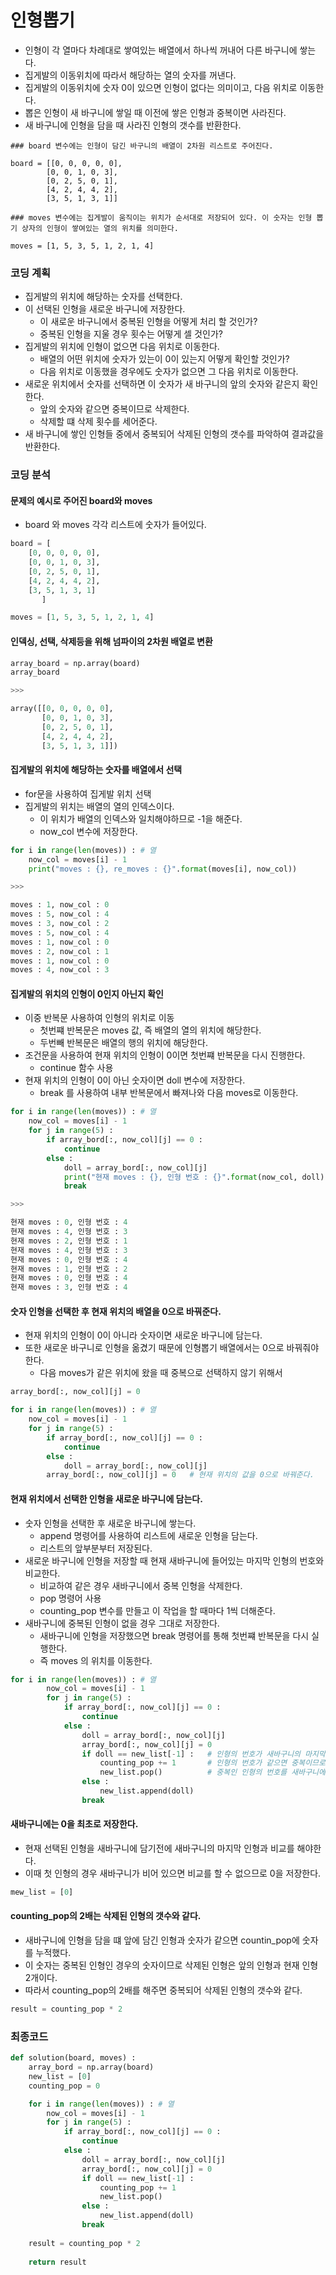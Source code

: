 # 인형뽑기
- 인형이 각 열마다 차례대로 쌓여있는 배열에서 하나씩 꺼내어 다른 바구니에 쌓는다.
- 집게발의 이동위치에 따라서 해당하는 열의 숫자를 꺼낸다.
- 집게발의 이동위치에 숫자 0이 있으면 인형이 없다는 의미이고, 다음 위치로 이동한다.
- 뽑은 인형이 새 바구니에 쌓일 때 이전에 쌓은 인형과 중복이면 사라진다.
- 새 바구니에 인형을 담을 때 사라진 인형의 갯수를 반환한다.

```
### board 변수에는 인형이 담긴 바구니의 배열이 2차원 리스트로 주어진다.

board = [[0, 0, 0, 0, 0],
        [0, 0, 1, 0, 3],
        [0, 2, 5, 0, 1],
        [4, 2, 4, 4, 2],
        [3, 5, 1, 3, 1]]

### moves 변수에는 집게발이 움직이는 위치가 순서대로 저장되어 있다. 이 숫자는 인형 뽑기 상자의 인형이 쌓여있는 열의 위치를 의미한다.

moves = [1, 5, 3, 5, 1, 2, 1, 4] 

```

### 코딩 계획
- 집게발의 위치에 해당하는 숫자를 선택한다.
- 이 선택된 인형을 새로운 바구니에 저장한다.
   - 이 새로운 바구니에서 중복된 인형을 어떻게 처리 할 것인가?
   - 중복된 인형을 지울 경우 횟수는 어떻게 셀 것인가?
- 집게발의 위치에 인형이 없으면 다음 위치로 이동한다.
   - 배열의 어떤 위치에 숫자가 있는이 0이 있는지 어떻게 확인할 것인가?
   - 다음 위치로 이동했을 경우에도 숫자가 없으면 그 다음 위치로 이동한다.
- 새로운 위치에서 숫자를 선택하면 이 숫자가 새 바구니의 앞의 숫자와 같은지 확인한다.
   - 앞의 숫자와 같으면 중복이므로 삭제한다. 
   - 삭제할 떄 삭제 횟수를 세어준다.
- 새 바구니에 쌓인 인형들 중에서 중복되어 삭제된 인형의 갯수를 파악하여 결과값을 반환한다.

### 코딩 분석

#### 문제의 예시로 주어진 board와 moves

- board 와 moves 각각 리스트에 숫자가 들어있다.
```python
board = [
    [0, 0, 0, 0, 0],
    [0, 0, 1, 0, 3],
    [0, 2, 5, 0, 1],
    [4, 2, 4, 4, 2],
    [3, 5, 1, 3, 1]
       ]

moves = [1, 5, 3, 5, 1, 2, 1, 4]
```

#### 인덱싱, 선택, 삭제등을 위해 넘파이의 2차원 배열로 변환
```python
array_board = np.array(board)
array_board

>>>

array([[0, 0, 0, 0, 0],
       [0, 0, 1, 0, 3],
       [0, 2, 5, 0, 1],
       [4, 2, 4, 4, 2],
       [3, 5, 1, 3, 1]])
```

#### 집게발의 위치에 해당하는 숫자를 배열에서 선택
- for문을 사용하여 집게발 위치 선택
- 집게발의 위치는 배열의 열의 인덱스이다.
   - 이 위치가 배열의 인덱스와 일치해야하므로 -1을 해준다.
   - now_col 변수에 저장한다.

```python
for i in range(len(moves)) : # 열
    now_col = moves[i] - 1
    print("moves : {}, re_moves : {}".format(moves[i], now_col))

>>>

moves : 1, now_col : 0
moves : 5, now_col : 4
moves : 3, now_col : 2
moves : 5, now_col : 4
moves : 1, now_col : 0
moves : 2, now_col : 1
moves : 1, now_col : 0
moves : 4, now_col : 3
```

#### 집게발의 위치의 인형이 0인지 아닌지 확인
- 이중 반복문 사용하여 인형의 위치로 이동
   - 첫번쨰 반복문은 moves 값, 즉 배열의 열의 위치에 해당한다.
   - 두번빼 반복문은 배열의 행의 위치에 해당한다.
- 조건문을 사용하여 현재 위치의 인형이 0이면 첫번쨰 반복문을 다시 진행한다.
   - continue 함수 사용
- 현재 위치의 인형이 0이 아닌 숫자이면 doll 변수에 저장한다.
   - break 를 사용하여 내부 반복문에서 빠져나와 다음 moves로 이동한다.

```python
for i in range(len(moves)) : # 열
    now_col = moves[i] - 1
    for j in range(5) : 
        if array_bord[:, now_col][j] == 0 :
            continue
        else :
            doll = array_bord[:, now_col][j]
            print("현재 moves : {}, 인형 번호 : {}".format(now_col, doll))
            break

>>>

현재 moves : 0, 인형 번호 : 4
현재 moves : 4, 인형 번호 : 3
현재 moves : 2, 인형 번호 : 1
현재 moves : 4, 인형 번호 : 3
현재 moves : 0, 인형 번호 : 4
현재 moves : 1, 인형 번호 : 2
현재 moves : 0, 인형 번호 : 4
현재 moves : 3, 인형 번호 : 4
```

#### 숫자 인형을 선택한 후 현재 위치의 배열을 0으로 바꿔준다.
- 현재 위치의 인형이 0이 아니라 숫자이면 새로운 바구니에 담는다.
- 또한 새로운 바구니로 인형을 옮겼기 때문에 인형뽑기 배열에서는 0으로 바꿔줘야한다.
   - 다음 moves가 같은 위치에 왔을 때 중복으로 선택하지 않기 위해서

```python
array_bord[:, now_col][j] = 0
```

```python
for i in range(len(moves)) : # 열
    now_col = moves[i] - 1
    for j in range(5) :
        if array_bord[:, now_col][j] == 0 :
            continue
        else :
            doll = array_bord[:, now_col][j]
	    array_bord[:, now_col][j] = 0   # 현재 위치의 값을 0으로 바꿔준다.
```


#### 현재 위치에서 선택한 인형을 새로운 바구니에 담는다.
- 숫자 인형을 선택한 후 새로운 바구니에 쌓는다.
   - append 명령어를 사용하여 리스트에 새로운 인형을 담는다.
   - 리스트의 앞부분부터 저장된다. 
- 새로운 바구니에 인형을 저장할 때 현재 새바구니에 들어있는 마지막 인형의 번호와 비교한다.
   - 비교하여 같은 경우 새바구니에서 중복 인형을 삭제한다.
   - pop 명령어 사용
   - counting_pop 변수를 만들고 이 작업을 할 때마다 1씩 더해준다.
- 새바구니에 중복된 인형이 없을 경우 그대로 저장한다.
   - 새바구니에 인형을 저장했으면 break 명령어를 통해 첫번쨰 반복문을 다시 실행한다.
   - 즉 moves 의 위치를 이동한다.

```python
for i in range(len(moves)) : # 열
        now_col = moves[i] - 1
        for j in range(5) :
            if array_bord[:, now_col][j] == 0 :
                continue
            else :
                doll = array_bord[:, now_col][j]
                array_bord[:, now_col][j] = 0
                if doll == new_list[-1] :   # 인형의 번호가 새바구니의 마지막 번호와 같은지 확인
                    counting_pop += 1       # 인형의 번호가 같으면 중복이므로 counting_pop에 1을 더해준다.
                    new_list.pop()          # 중복인 인형의 번호를 새바구니에서 삭제한다.
                else :
                    new_list.append(doll)
                break

```

#### 새바구니에는 0을 최초로 저장한다.
- 현재 선택된 인형을 새바구니에 담기전에 새바구니의 마지막 인형과 비교를 해야한다.
- 이때 첫 인형의 경우 새바구니가 비어 있으면 비교를 할 수 없으므로 0을 저장한다.
```python
mew_list = [0]
```

#### counting_pop의 2배는 삭제된 인형의 갯수와 같다.
- 새바구니에 인형을 담을 떄 앞에 담긴 인형과 숫자가 같으면 countin_pop에 숫자를 누적했다.
- 이 숫자는 중복된 인형인 경우의 숫자이므로 삭제된 인형은 앞의 인형과 현재 인형 2개이다.
- 따라서 counting_pop의 2배를 해주면 중복되어 삭제된 인형의 갯수와 같다.

```python
result = counting_pop * 2
```

### 최종코드
```python
def solution(board, moves) :
    array_bord = np.array(board)
    new_list = [0]
    counting_pop = 0

    for i in range(len(moves)) : # 열
        now_col = moves[i] - 1
        for j in range(5) :
            if array_bord[:, now_col][j] == 0 :
                continue
            else :
                doll = array_bord[:, now_col][j]
                array_bord[:, now_col][j] = 0
                if doll == new_list[-1] :
                    counting_pop += 1
                    new_list.pop()
                else :
                    new_list.append(doll)
                break
		
    result = counting_pop * 2
    
    return result
```

